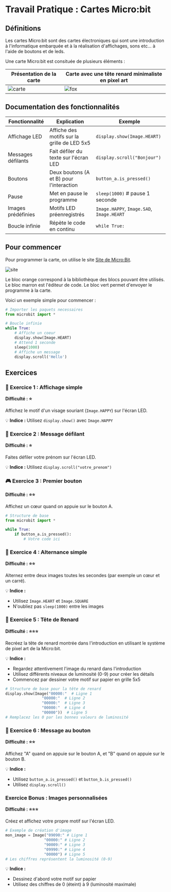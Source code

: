 # Travail Pratique : Cartes Micro:bit

## Définitions

Les cartes Micro:bit sont des cartes électroniques qui sont une introduction à l'informatique embarquée et à la réalisation d'affichages, sons etc... à l'aide de boutons et de leds.

Une carte Micro:bit est consituée de plusieurs éléments :

|Présentation de la carte|Carte avec une tête renard minimaliste en pixel art|
|-|-|
|![carte](microbit.png)|![fox](fox_microbit.png)|

## Documentation des fonctionnalités

| Fonctionnalité | Explication | Exemple |
|----------------|-------------|----------|
| Affichage LED | Affiche des motifs sur la grille de LED 5x5 | `display.show(Image.HEART)` |
| Messages défilants | Fait défiler du texte sur l'écran LED | `display.scroll("Bonjour")` |
| Boutons | Deux boutons (A et B) pour l'interaction | `button_a.is_pressed()` |
| Pause | Met en pause le programme | `sleep(1000)` # pause 1 seconde |
| Images prédéfinies | Motifs LED préenregistrés | `Image.HAPPY`, `Image.SAD`, `Image.HEART` |
| Boucle infinie | Répète le code en continu | `while True:` |

## Pour commencer

Pour programmer la carte, on utilise le site [Site de Micro:Bit](https://python.microbit.org/v/3/reference).

![site](editor.png)

Le bloc orange correspond à la bibliothèque des blocs pouvant être utilisés.
Le bloc marron est l'éditeur de code.
Le bloc vert permet d'envoyer le programme à la carte.

Voici un exemple simple pour commencer :

```python
# Importer les paquets necessaires
from microbit import *

# Boucle infinie
while True:
    # Affiche un coeur
    display.show(Image.HEART)
    # Attend 1 seconde
    sleep(1000)
    # Affiche un message
    display.scroll('Hello')
```

## Exercices

### 🌟 Exercice 1 : Affichage simple
**Difficulté : ⭐**

Affichez le motif d'un visage souriant (`Image.HAPPY`) sur l'écran LED.

💡 **Indice :** Utilisez `display.show()` avec `Image.HAPPY`

### 🎨 Exercice 2 : Message défilant
**Difficulté : ⭐**

Faites défiler votre prénom sur l'écran LED.

💡 **Indice :** Utilisez `display.scroll("votre_prenom")`

### 🎮 Exercice 3 : Premier bouton
**Difficulté : ⭐⭐**

Affichez un cœur quand on appuie sur le bouton A.

```python
# Structure de base
from microbit import *

while True:
    if button_a.is_pressed():
        # Votre code ici
```

### 🎨 Exercice 4 : Alternance simple
**Difficulté : ⭐⭐**

Alternez entre deux images toutes les secondes (par exemple un cœur et un carré).

💡 **Indice :** 
- Utilisez `Image.HEART` et `Image.SQUARE`
- N'oubliez pas `sleep(1000)` entre les images

### 🦊 Exercice 5 : Tête de Renard
**Difficulté : ⭐⭐⭐**

Recréez la tête de renard montrée dans l'introduction en utilisant le système de pixel art de la Micro:bit.

💡 **Indice :**

- Regardez attentivement l'image du renard dans l'introduction
- Utilisez différents niveaux de luminosité (0-9) pour créer les détails
- Commencez par dessiner votre motif sur papier en grille 5x5

```python
# Structure de base pour la tête de renard
display.show(Image("00000:"  # Ligne 1
                "00000:"  # Ligne 2
                "00000:"  # Ligne 3
                "00000:"  # Ligne 4
                "00000"))  # Ligne 5
# Remplacez les 0 par les bonnes valeurs de luminosité
```

### 🌟 Exercice 6 : Message au bouton
**Difficulté : ⭐⭐**

Affichez "A" quand on appuie sur le bouton A, et "B" quand on appuie sur le bouton B.

💡 **Indice :** 
- Utilisez `button_a.is_pressed()` et `button_b.is_pressed()`
- Utilisez `display.scroll()`

### Exercice Bonus : Images personnalisées
**Difficulté : ⭐⭐⭐**

Créez et affichez votre propre motif sur l'écran LED.

```python
# Exemple de création d'image
mon_image = Image("09090:" # Ligne 1
                 "00000:" # Ligne 2
                 "90009:" # Ligne 3
                 "09990:" # Ligne 4
                 "00000") # Ligne 5
# Les chiffres représentent la luminosité (0-9)
```



💡 **Indice :** 
- Dessinez d'abord votre motif sur papier
- Utilisez des chiffres de 0 (éteint) à 9 (luminosité maximale)
